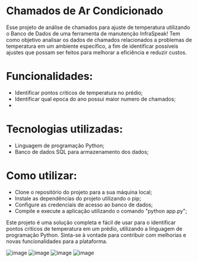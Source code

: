 # Chamados de Ar Condicionado



Esse projeto de análise de chamados para ajuste de temperatura utilizando o Banco de Dados de uma ferramenta de manutenção InfraSpeak! Tem como objetivo analisar os dados de chamados relacionados a problemas de temperatura em um ambiente específico, a fim de identificar possíveis ajustes que possam ser feitos para melhorar a eficiência e reduzir custos.

# Funcionalidades:

 - Identificar pontos criticos de temperatura no prédio;
 - Identificar qual epoca do ano possui maior numero de chamados;
 - 

# Tecnologias utilizadas:

 - Linguagem de programação Python;
 - Banco de dados SQL para armazenamento dos dados;

# Como utilizar:

 - Clone o repositório do projeto para a sua máquina local;
 - Instale as dependências do projeto utilizando o pip;
 - Configure as credenciais de acesso ao banco de dados;
 - Compile e execute a aplicação utilizando o comando "python app.py";

Este projeto é uma solução completa e fácil de usar para o identificar pontos criticos de temperatura em um prédio, utilizando a linguagem de programação Python. Sinta-se à vontade para contribuir com melhorias e novas funcionalidades para a plataforma.

![image](https://user-images.githubusercontent.com/98669544/234097176-28605d83-13aa-4a27-817d-57fe764a4b46.png)
![image](https://user-images.githubusercontent.com/98669544/234097287-519c7643-67e1-4b42-93a1-63a6550f6139.png)
![image](https://user-images.githubusercontent.com/98669544/234097337-75866a5a-9ed6-4c29-bcf8-8e6ed3c5ffde.png)
![image](https://user-images.githubusercontent.com/98669544/234097484-d3af6ad2-3e23-40f0-93d7-b03cb487522d.png)


